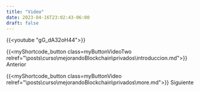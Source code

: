 ```yaml
---
title: "Video"
date: 2023-04-16T23:02:43-06:00
draft: false
---
```


{{<youtube "gG_dA32oH44">}}

{{<myShortcode_button class=myButtonVideoTwo relref="\posts\curso\mejorandoBlockchain\privados\introduccion.md">}} Anterior

{{<myShortcode_button class=myButtonVideo relref="\posts\curso\mejorandoBlockchain\privados\more.md">}} Siguiente